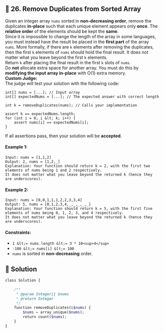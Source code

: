 ## 📝 26. Remove Duplicates from Sorted Array  
Given an integer array `nums` sorted in **non-decreasing order**, remove the duplicates **in-place** such that each unique element appears only **once**. The **relative order** of the elements should be kept the **same**.  
Since it is impossible to change the length of the array in some languages, you must instead have the result be placed in the **first part** of the array `nums`. More formally, if there are `k` elements after removing the duplicates, then the first `k` elements of `nums`   should hold the final result. It does not matter what you leave beyond the first   `k`   elements.  
Return `k` after placing the final result in the first `k` slots of `nums`.  
Do **not** allocate extra space for another array. You must do this by **modifying the input array in-place** with O(1) extra memory.  
**Custom Judge:**  
The judge will test your solution with the following code:  

```
int[] nums = [...]; // Input array
int[] expectedNums = [...]; // The expected answer with correct length

int k = removeDuplicates(nums); // Calls your implementation

assert k == expectedNums.length;
for (int i = 0; i &lt; k; i++) {
    assert nums[i] == expectedNums[i];
}

```
If all assertions pass, then your solution will be **accepted**.  
     
  
#### Example 1:  

```
Input: nums = [1,1,2]
Output: 2, nums = [1,2,_]
Explanation: Your function should return k = 2, with the first two elements of nums being 1 and 2 respectively.
It does not matter what you leave beyond the returned k (hence they are underscores).

```
#### Example 2:  

```
Input: nums = [0,0,1,1,1,2,2,3,3,4]
Output: 5, nums = [0,1,2,3,4,_,_,_,_,_]
Explanation: Your function should return k = 5, with the first five elements of nums being 0, 1, 2, 3, and 4 respectively.
It does not matter what you leave beyond the returned k (hence they are underscores).

```
  
#### Constraints:  
+ `1 &lt;= nums.length &lt;= 3 * 10<sup>4</sup>`  
+ `-100 &lt;= nums[i] &lt;= 100`  
+ `nums` is sorted in **non-decreasing** order.  
  
## 📝 Solution 
```php  
class Solution {  
  
    /**  
     * @param Integer[] $nums  
     * @return Integer  
     */  
    function removeDuplicates(&$nums) {  
        $nums = array_unique($nums);  
        return count($nums);  
    }  
}  
```